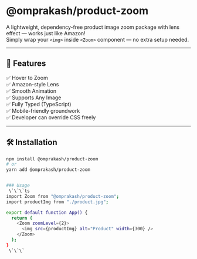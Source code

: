 # @omprakash/product-zoom

A lightweight, dependency-free product image zoom package with lens effect — works just like Amazon!  
Simply wrap your `<img>` inside `<Zoom>` component — no extra setup needed.

---

## 🚀 Features

✅ Hover to Zoom  
✅ Amazon-style Lens  
✅ Smooth Animation  
✅ Supports Any Image  
✅ Fully Typed (TypeScript)  
✅ Mobile-friendly groundwork  
✅ Developer can override CSS freely

---

## 🛠 Installation

```bash
npm install @omprakash/product-zoom
# or
yarn add @omprakash/product-zoom


### Usage 
 \`\`\`ts
import Zoom from "@omprakash/product-zoom";
import productImg from "./product.jpg";

export default function App() {
  return (
    <Zoom zoomLevel={2}>
      <img src={productImg} alt="Product" width={300} />
    </Zoom>
  );
}
 \`\`\`